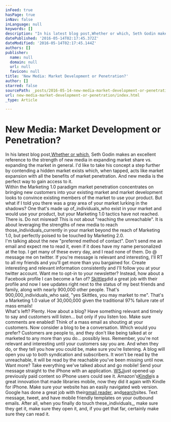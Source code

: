 ```yaml
---
inFeed: true
hasPage: true
inNav: false
inLanguage: null
keywords: []
description: "In his latest blog post,Whether or which, Seth Godin makes an excellent reference to the strength of new media in expanding market share vs. expanding the market in general. I'd like to take his concept a step further by contending a hidden market exists which, when tapped, acts like market expansion with all the benefits of market penetration. And new media is the perfect way to gain access to it.  Within the Marketing 1.0 paradigm market penetration concentrates on bringing new customers into your existing market and market development looks to convince existing members of the market to use your product. But what if I told you there was a gray area of your market lurking in the shadows? One that's made up ofindividualswho exist in your market and would use your product, but your Marketing 1.0 tactics have not reached. There is. Do not misread! This is not about \"reaching the unreachable\". It is about leveraging the strengths of new media to reach thoseindividualscurrently in your market beyond the reach of Marketing 1.0, but perfectly poised to be touched by Marketing 2.0.  I'm talking about the new \"preferred method of contact\". Don't send me an email and expect me to read it, even if it does have my name personalized at the top. I get many of these every day, and I read none of them. Do @ message me on twitter. If you're message is relevant and interesting, I'll RT to all my friends and you'll get more than you bargained for. Create interesting and relevant information consistently and I'll follow you at your twitter account. Want me to opt-in to your newsletter? Instead, how about a Facebook profile I can become a fan of? Skittlesdid a great job with their profile and now I see updates right next to the status of my best friends and family, along with nearly 900,000 other people. That's 900,000individualswho said, \"yes Skittles, you may market to me\". That's a Marketing 1.0 value of 30,000,000 given the traditional 97% failure rate of mass emails!  What's left? Plenty. How about a blog? Have something relevant and timely to say and customers will listen... but only if you listen too. Make sure comments are enabled! Think of a mass email as shouting at your customers. Now consider a blog to be a conversation. Which would you prefer? Customers are people to, and they don't like being talked at or marketed to any more than you do... possibly less. Remember, you're not relevant and interesting until your customers say you are. And when they do, or they tell you how you could be, make sure you're listening. A blog will open you up to both syndication and subscribers. It won't be read by the unreachable, it will be read by the reachable you've been missing until now.  Want more? Take everything we've talked about and go mobile! Send your message straight to the iPhone with an application. WSJjust opened up previously paid content so iPhone users could see it. Amazon'sKindleis a great innovation that made libraries mobile, now they did it again with Kindle for iPhone. Make sure your website has an easily navigated web version. Google has done a great job with theirgmail,reader, andsearchsites. Text message, tweet, and have mobile friendly templates on your outbound emails. After all, when you finally do touch theseindividuals, make sure they get it, make sure they open it, and, if you get that far, certainly make sure they can read it."
datePublished: '2016-05-14T02:17:45.372Z'
dateModified: '2016-05-14T02:17:45.144Z'
authors: []
publisher:
  name: null
  domain: null
  url: null
  favicon: null
title: 'New Media: Market Development or Penetration?'
author: []
starred: false
sourcePath: _posts/2016-05-14-new-media-market-development-or-penetration.md
url: new-media-market-development-or-penetration/index.html
_type: Article

---
```

# New Media: Market Development or Penetration?

In his latest blog post,[Whether or which][0], Seth Godin makes an excellent reference to the strength of new media in expanding market share vs. expanding the market in general. I'd like to take his concept a step further by contending a hidden market exists which, when tapped, acts like market expansion with all the benefits of market penetration. And new media is the perfect way to gain access to it.  
Within the Marketing 1.0 paradigm market penetration concentrates on bringing new customers into your existing market and market development looks to convince existing members of the market to use your product. But what if I told you there was a gray area of your market lurking in the shadows? One that's made up of_individuals_who exist in your market and would use your product, but your Marketing 1.0 tactics have not reached. There is. Do not misread! This is not about "reaching the unreachable". It is about leveraging the strengths of new media to reach those_individuals_currently in your market beyond the reach of Marketing 1.0, but perfectly poised to be touched by Marketing 2.0\.  
I'm talking about the new "preferred method of contact". Don't send me an email and expect me to read it, even if it does have my name personalized at the top. I get many of these every day, and I read none of them. Do @ message me on twitter. If you're message is relevant and interesting, I'll RT to all my friends and you'll get more than you bargained for. Create interesting and relevant information consistently and I'll follow you at your twitter account. Want me to opt-in to your newsletter? Instead, how about a Facebook profile I can become a fan of? [Skittles][1]did a great job with their profile and now I see updates right next to the status of my best friends and family, along with nearly 900,000 other people. That's 900,000_individuals_who said, "yes Skittles, you may market to me". That's a Marketing 1.0 value of 30,000,000 given the traditional 97% failure rate of mass emails!  
What's left? Plenty. How about a blog? Have something relevant and timely to say and customers will listen... but only if you listen too. Make sure comments are enabled! Think of a mass email as shouting at your customers. Now consider a blog to be a conversation. Which would you prefer? Customers are people to, and they don't like being talked at or marketed to any more than you do... possibly less. Remember, you're not relevant and interesting until your customers say you are. And when they do, or they tell you how you could be, make sure you're listening. A blog will open you up to both syndication and subscribers. It won't be read by the unreachable, it will be read by the reachable you've been missing until now.  
Want more? Take everything we've talked about and go mobile! Send your message straight to the iPhone with an application. [WSJ][2]just opened up previously paid content so iPhone users could see it. Amazon's[Kindle][3]is a great innovation that made libraries mobile, now they did it again with Kindle for iPhone. Make sure your website has an easily navigated web version. Google has done a great job with their[gmail][4],[reader][5], and[search][6]sites. Text message, tweet, and have mobile friendly templates on your outbound emails. After all, when you finally do touch these_individuals_, make sure they get it, make sure they open it, and, if you get that far, certainly make sure they can read it.

[0]: http://sethgodin.typepad.com/seths_blog/2009/04/whether-or-which.html "Seth's Blog: Whether or which"
[1]: http://www.facebook.com/home.php#/skittles?sid=5d4e141049794d173a2f764492e176b1&ref=search "Skittles"
[2]: http://online.wsj.com/public/page/news-tech-technology.html "Wall Street Journal Online"
[3]: http://kindle.amazon.com/ "Amazon Kindle 2"
[4]: http://www.gmail.com/ "Gmail"
[5]: http://www.google.com/reader "Google Reader"
[6]: http://www.google.com/ "Google"